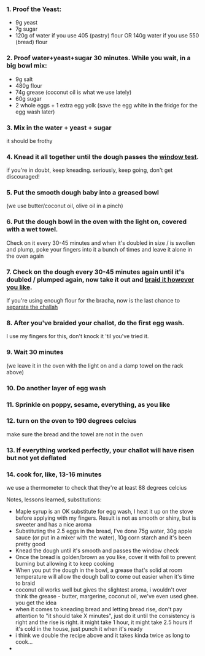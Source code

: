 ### 1. Proof the Yeast:
- 9g yeast
- 7g sugar
- 120g of water if you use 405 (pastry) flour OR 140g water if you use 550 (bread) flour

### 2. Proof water+yeast+sugar 30 minutes. While you wait, in a big bowl mix:
  - 9g salt
  - 480g flour
  - 74g grease (coconut oil is what we use lately)
  - 60g sugar
  - 2 whole eggs + 1 extra egg yolk (save the egg white in the fridge for the egg wash later)

### 3. Mix in the water + yeast + sugar
it should be frothy

### 4. Knead it all together until the dough passes the [window test](https://www.youtube.com/watch?v=aYNj9FZAbzM). 
if you're in doubt, keep kneading. seriously, keep going, don't get discouraged!

### 5. Put the smooth dough baby into a greased bowl 
(we use butter/coconut oil, olive oil in a pinch)

### 6. Put the dough bowl in the oven with the light on, covered with a wet towel.
Check on it every 30-45 minutes and when it's doubled in size / is swollen and plump, poke your fingers into it a bunch of times and leave it alone in the oven again
### 7. Check on the dough every 30-45 minutes again until it's doubled / plumped again, now take it out and [braid it however you like](https://www.youtube.com/watch?v=O5R6DAHI8LA). 
If you're using enough flour for the bracha, now is the last chance to [separate the challah](https://www.chabad.org/theJewishWoman/article_cdo/aid/363323/jewish/Challah-a-Step-by-Step-Guide.htm)

### 8. After you've braided your challot, do the first egg wash.
I use my fingers for this, don't knock it 'til you've tried it.

### 9. Wait 30 minutes 
(we leave it in the oven with the light on and a damp towel on the rack above)

### 10. Do another layer of egg wash

### 11. Sprinkle on poppy, sesame, everything, as you like

### 12. turn on the oven to 190 degrees celcius
make sure the bread and the towel are not in the oven

### 13. If everything worked perfectly, your challot will have risen but not yet deflated

### 14. cook for, like, 13-16 minutes
we use a thermometer to check that they're at least 88 degrees celcius 

Notes, lessons learned, substitutions:
- Maple syrup is an OK substitute for egg wash, I heat it up on the stove before applying with my fingers. Result is not as smooth or shiny, but is sweeter and has a nice aroma
- Substituting the 2.5 eggs in the bread, I've done 75g water, 30g apple sauce (or put in a mixer with the water), 10g corn starch and it's been pretty good
- Knead the dough until it's smooth and passes the window check
- Once the bread is golden/brown as you like, cover it with foil to prevent burning but allowing it to keep cooking
- When you put the dough in the bowl, a grease that's solid at room temperature will allow the dough ball to come out easier when it's time to braid
- coconut oil works well but gives the slightest aroma, i wouldn't over think the grease - butter, margerine, coconut oil, we've even used ghee. you get the idea
- when it comes to kneading bread and letting bread rise, don't pay attention to "it should take X minutes", just do it until the consistency is right and the rise is right. it might take 1 hour, it might take 2.5 hours if it's cold in the house, just punch it when it's ready
- i think we double the recipe above and it takes kinda twice as long to cook...  
- 
